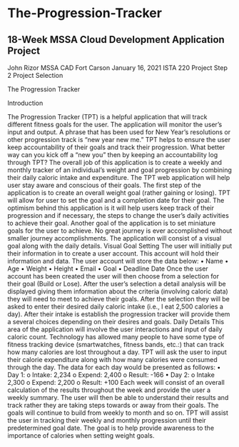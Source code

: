 # The-Progression-Tracker
## 18-Week MSSA Cloud Development Application Project

John Rizor
MSSA CAD Fort Carson
January 16, 2021
ISTA 220
Project Step 2
Project Selection


The Progression Tracker

Introduction

The Progression Tracker (TPT) is a helpful application that will track different fitness goals for the user. The application will monitor the user’s input and output. A phrase that has been used for New Year’s resolutions or other progression track is “new year new me.” TPT helps to ensure the user keep accountability of their goals and track their progression. What better way can you kick off a “new you” then by keeping an accountability log through TPT? The overall job of this application is to create a weekly and monthly tracker of an individual’s weight and goal progression by combining their daily caloric intake and expenditure.
The TPT web application will help user stay aware and conscious of their goals. The first step of the application is to create an overall weight goal (rather gaining or losing). TPT will allow for user to set the goal and a completion date for their goal. The optimism behind this application is it will help users keep track of their progression and if necessary, the steps to change the user’s daily activities to achieve their goal. Another goal of the application is to set miniature goals for the user to achieve. No great journey is ever accomplished without smaller journey accomplishments. The application will consist of a visual goal along with the daily details.
Visual
Goal Setting
The user will initially put their information in to create a user account. This account will hold their information and data. The user account will store the data below:
•	Name
•	Age
•	Weight
•	Height
•	Email
•	Goal
•	Deadline Date
Once the user account has been created the user will then choose from a selection for their goal (Build or Lose). After the user’s selection a detail analysis will be displayed giving them information about the criteria (involving caloric data) they will need to meet to achieve their goals. After the selection they will be asked to enter their desired daily caloric intake (i.e., I eat 2,500 calories a day). After their intake is establish the progression tracker will provide them a several choices depending on their desires and goals. 
Daily Details
This area of the application will involve the user interactions and input of daily caloric count. Technology has allowed many people to have some type of fitness tracking device (smartwatches, fitness bands, etc.:) that can track how many calories are lost throughout a day. TPT will ask the user to input their calorie expenditure along with how many calories were consumed through the day. The data for each day would be presented as follows:
•	Day 1:
o	Intake: 2,234
o	Expend: 2,400
o	Result: -166
•	Day 2:
o	Intake 2,300
o	Expend: 2,200
o	Result: +100
Each week will consist of an overall calculation of the results throughout the week and provide the user a weekly summary. The user will then be able to understand their results and track rather they are taking steps towards or away from their goals. The goals will continue to build from weekly to month and so on. 
TPT will assist the user in tracking their weekly and monthly progression until their predetermined goal date. The goal is to help provide awareness to the importance of calories when setting weight goals. 
